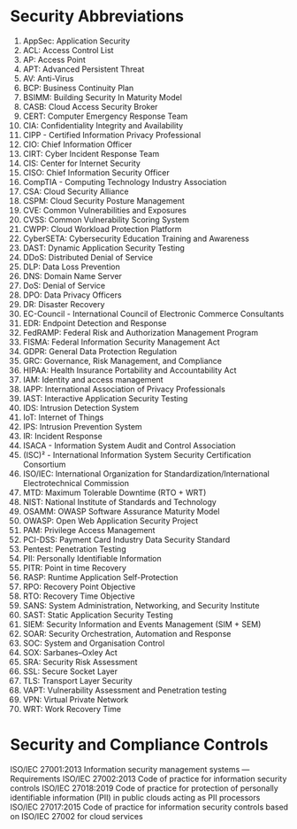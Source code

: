 # Security Abbreviations

1. AppSec: Application Security
2. ACL: Access Control List 
3. AP: Access Point
4. APT: Advanced Persistent Threat
5. AV: Anti-Virus
6. BCP: Business Continuity Plan
7. BSIMM: Building Security In Maturity Model
8. CASB: Cloud Access Security Broker 
9. CERT: Computer Emergency Response Team
10. CIA: Confidentiality Integrity and Availability 
11. CIPP - Certified Information Privacy Professional 
12. CIO: Chief Information Officer 
13. CIRT: Cyber Incident Response Team 
14. CIS: Center for Internet Security
15. CISO: Chief Information Security Officer
16. CompTIA - Computing Technology Industry Association 
17. CSA: Cloud Security Alliance
18. CSPM: Cloud Security Posture Management
19. CVE: Common Vulnerabilities and Exposures
20. CVSS: Common Vulnerability Scoring System
21. CWPP: Cloud Workload Protection Platform
22. CyberSETA: Cybersecurity Education Training and Awareness
23. DAST: Dynamic Application Security Testing
24. DDoS: Distributed Denial of Service
25. DLP: Data Loss Prevention
26. DNS: Domain Name Server
27. DoS: Denial of Service
28. DPO: Data Privacy Officers
29. DR: Disaster Recovery
30. EC-Council - International Council of Electronic Commerce Consultants
31. EDR: Endpoint Detection and Response
32. FedRAMP: Federal Risk and Authorization Management Program
33. FISMA: Federal Information Security Management Act
34. GDPR: General Data Protection Regulation
35. GRC: Governance, Risk Management, and Compliance
36. HIPAA: Health Insurance Portability and Accountability Act
37. IAM: Identity and access management
38. IAPP: International Association of Privacy Professionals
39. IAST: Interactive Application Security Testing
40. IDS: Intrusion Detection System
41. IoT: Internet of Things
42. IPS: Intrusion Prevention System
43. IR: Incident Response
44. ISACA - Information System Audit and Control Association
45. (ISC)² - International Information System Security Certification Consortium
46. ISO/IEC: International Organization for Standardization/International Electrotechnical Commission
47. MTD: Maximum Tolerable Downtime (RTO + WRT)
48. NIST: National Institute of Standards and Technology
49. OSAMM: OWASP Software Assurance Maturity Model
50. OWASP: Open Web Application Security Project
51. PAM: Privilege Access Management
52. PCI-DSS: Payment Card Industry Data Security Standard
53. Pentest: Penetration Testing
54. PII: Personally Identifiable Information
55. PITR: Point in time Recovery
56. RASP: Runtime Application Self-Protection
57. RPO: Recovery Point Objective
58. RTO: Recovery Time Objective
59. SANS: System Administration, Networking, and Security Institute
60. SAST: Static Application Security Testing
61. SIEM: Security Information and Events Management (SIM + SEM)
62. SOAR: Security Orchestration, Automation and Response
63. SOC: System and Organisation Control
64. SOX: Sarbanes–Oxley Act
65. SRA: Security Risk Assessment
66. SSL: Secure Socket Layer
67. TLS: Transport Layer Security
68. VAPT: Vulnerability Assessment and Penetration testing
69. VPN: Virtual Private Network
70. WRT: Work Recovery Time

# Security and Compliance Controls
ISO/IEC 27001:2013 Information security management systems — Requirements
ISO/IEC 27002:2013 Code of practice for information security controls
ISO/IEC 27018:2019 Code of practice for protection of personally identifiable information (PII) in public clouds acting as PII processors
ISO/IEC 27017:2015 Code of practice for information security controls based on ISO/IEC 27002 for cloud services

